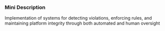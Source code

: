 ### Mini Description

Implementation of systems for detecting violations, enforcing rules, and maintaining platform integrity through both automated and human oversight
